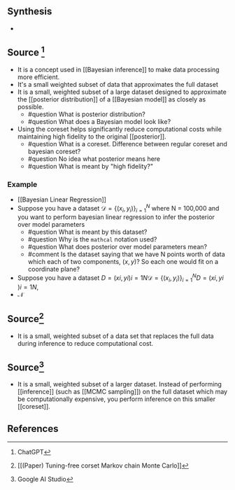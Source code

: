 ## Synthesis
- 
## Source [^1]
- It is a concept used in [[Bayesian inference]] to make data processing more efficient. 
- It's a small weighted subset of data that approximates the full dataset
- It is a small, weighted subset of a large dataset designed to approximate the [[posterior distribution]] of a [[Bayesian model]] as closely as possible. 
	- #question What is posterior distribution?
	- #question What does a Bayesian model look like? 
- Using the coreset helps significantly reduce computational costs while maintaining high fidelity to the original [[posterior]].
	- #question What is a coreset. Difference between regular coreset and bayesian coreset? 
	- #question No idea what posterior means here
	- #question What is meant by "high fidelity?"
### Example
- [[Bayesian Linear Regression]]
- Suppose you have a dataset $\mathcal{D} = \{(x_i, y_i)\}^N_{i=1}$ where N = 100,000 and you want to perform bayesian linear regression to infer the posterior over model parameters
	- #question What is meant by this dataset?
	- #question Why is the `mathcal` notation used?
	- #question What does posterior over model parameters mean? 
	- #comment Is the dataset saying that we have N points worth of data which each of two components, $(x,y)$? So each one would fit on a coordinate plane?
- Suppose you have a dataset $D={(xi,yi)}i=1N\mathcal{D} = \{(x_i, y_i)\}_{i=1}^ND={(xi​,yi​)}i=1N​,$
- $\mathcal{N}$ 

## Source[^2]
- It is a small, weighted subset of a data set that replaces the full data during inference to reduce computational cost. 

## Source[^3]
- It is a small, weighted subset of a larger dataset. Instead of performing [[inference]] (such as [[MCMC sampling]]) on the full dataset which may be computationally expensive, you perform inference on this smaller [[coreset]]. 
## References

[^1]: ChatGPT
[^2]: [[(Paper) Tuning-free corset Markov chain Monte Carlo]]
[^3]: Google AI Studio